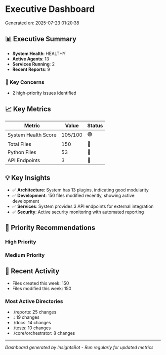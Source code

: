 # Executive Dashboard

Generated on: 2025-07-23 01:20:38

## 📊 Executive Summary

- **System Health**: HEALTHY
- **Active Agents**: 13
- **Services Running**: 2
- **Recent Reports**: 9

### 🚨 Key Concerns
- 2 high-priority issues identified

## 📈 Key Metrics

| Metric | Value | Status |
|--------|-------|--------|
| System Health Score | 105/100 | 🟢 |
| Total Files | 150 | 📁 |
| Python Files | 53 | 🐍 |
| API Endpoints | 3 | 🔗 |

## 💡 Key Insights

- ✅ **Architecture**: System has 13 plugins, indicating good modularity
- ✅ **Development**: 150 files modified recently, showing active development
- ✅ **Services**: System provides 3 API endpoints for external integration
- ✅ **Security**: Active security monitoring with automated reporting

## 🎯 Priority Recommendations

### High Priority

### Medium Priority

## 🔄 Recent Activity

- Files created this week: 150
- Files modified this week: 150

### Most Active Directories
- ./reports: 25 changes
- .: 19 changes
- ./docs: 14 changes
- ./tests: 10 changes
- ./core/orchestrator: 8 changes

---
*Dashboard generated by InsightsBot - Run regularly for updated metrics*
